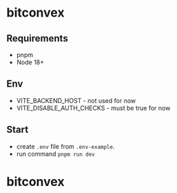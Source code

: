 # bitconvex

## Requirements

- pnpm
- Node 18+

## Env

- VITE_BACKEND_HOST - not used for now
- VITE_DISABLE_AUTH_CHECKS - must be true for now

## Start

- create `.env` file from `.env-example`.
- run command `pnpm run dev`

# bitconvex
